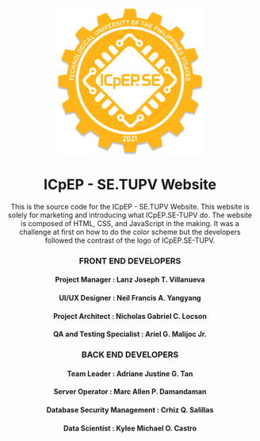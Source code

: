 <div style="justify-content: center; text-align: center;">
<img style="width: 300px" src="assets/img/favicon.png" />
  
# ICpEP - SE.TUPV Website

This is the source code for the ICpEP - SE.TUPV Website. This website is solely for marketing and introducing what ICpEP.SE-TUPV do. The website is composed of HTML, CSS, and JavaScript in the making. It was a challenge at first on how to do the color scheme but the developers followed the contrast of the logo of ICpEP.SE-TUPV.  

### FRONT END DEVELOPERS
#### Project Manager : Lanz Joseph T. Villanueva
#### UI/UX Designer : Neil Francis A. Yangyang
#### Project Architect : Nicholas Gabriel C. Locson
#### QA and Testing Specialist : Ariel G. Malijoc Jr.

### BACK END DEVELOPERS
#### Team Leader : Adriane Justine G. Tan
#### Server Operator : Marc Allen P. Damandaman
#### Database Security Management : Crhiz Q. Salillas
#### Data Scientist : Kylee Michael O. Castro


